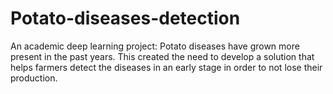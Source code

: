# Potato-diseases-detection
An academic deep learning project: Potato diseases have grown more present in the past years. This created the need to develop a solution that helps farmers detect the diseases in an early stage in order to not lose their production.
